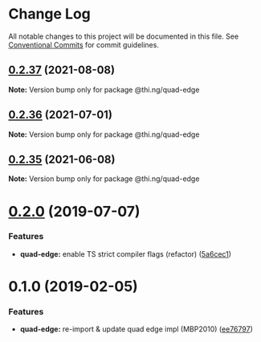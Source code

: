 # Change Log

All notable changes to this project will be documented in this file.
See [Conventional Commits](https://conventionalcommits.org) for commit guidelines.

## [0.2.37](https://github.com/thi-ng/umbrella/compare/@thi.ng/quad-edge@0.2.36...@thi.ng/quad-edge@0.2.37) (2021-08-08)

**Note:** Version bump only for package @thi.ng/quad-edge





## [0.2.36](https://github.com/thi-ng/umbrella/compare/@thi.ng/quad-edge@0.2.35...@thi.ng/quad-edge@0.2.36) (2021-07-01)

**Note:** Version bump only for package @thi.ng/quad-edge





## [0.2.35](https://github.com/thi-ng/umbrella/compare/@thi.ng/quad-edge@0.2.34...@thi.ng/quad-edge@0.2.35) (2021-06-08)

**Note:** Version bump only for package @thi.ng/quad-edge





# [0.2.0](https://github.com/thi-ng/umbrella/compare/@thi.ng/quad-edge@0.1.4...@thi.ng/quad-edge@0.2.0) (2019-07-07)

### Features

* **quad-edge:** enable TS strict compiler flags (refactor) ([5a6cec1](https://github.com/thi-ng/umbrella/commit/5a6cec1))

# 0.1.0 (2019-02-05)

### Features

* **quad-edge:** re-import & update quad edge impl (MBP2010) ([ee76797](https://github.com/thi-ng/umbrella/commit/ee76797))
